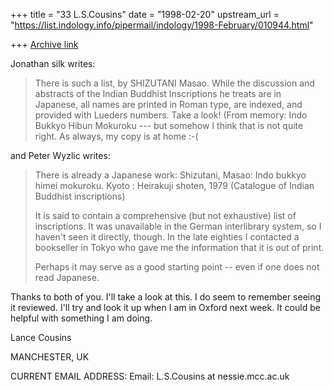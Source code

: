 +++
title = "33 L.S.Cousins"
date = "1998-02-20"
upstream_url = "https://list.indology.info/pipermail/indology/1998-February/010944.html"

+++
[Archive link](https://list.indology.info/pipermail/indology/1998-February/010944.html)

Jonathan silk <silk at WMICH.EDU> writes:

>There is such a list, by SHIZUTANI Masao. While the discussion and
>abstracts of the Indian Buddhist Inscriptions he treats are in Japanese,
>all names are printed in Roman type, are indexed, and provided with Lueders
>numbers.  Take a look!  (From memory: Indo Bukkyo Hibun Mokuroku --- but
>somehow I think that is not quite right. As always, my copy is at home :-(

and  Peter Wyzlic <pwyzlic at PWYZ.RHEIN.DE> writes:

>There is already a Japanese work:
>        Shizutani, Masao: Indo bukkyo himei mokuroku.
>        Kyoto : Heirakuji shoten, 1979
>        (Catalogue of Indian Buddhist inscriptions)
>
>It is said to contain a comprehensive (but not exhaustive) list
>of inscriptions. It was unavailable in the German interlibrary
>system, so I haven't seen it directly, though. In the late
>eighties I contacted a bookseller in Tokyo who gave me the
>information that it is out of print.
>
>Perhaps it may serve as a good starting point -- even if one does
>not read Japanese.

Thanks to both of you. I'll take a look at this. I do seem to remember
seeing it reviewed. I'll try and look it up when I am in Oxford next week.
It could be helpful with something I am doing.

Lance Cousins

MANCHESTER, UK

CURRENT EMAIL ADDRESS:
Email: L.S.Cousins at nessie.mcc.ac.uk



